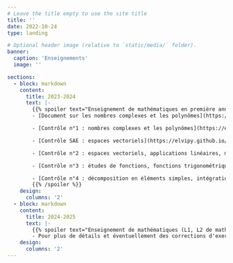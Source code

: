 ```yaml
---
# Leave the title empty to use the site title
title: ''
date: 2022-10-24
type: landing

# Optional header image (relative to `static/media/` folder).
banner:
  caption: 'Enseignements'
  image: ''

sections:
  - block: markdown
    content:
      title: 2023-2024
      text: |-
        {{% spoiler text="Enseignement de mathématiques en première année de BUT Génie Mécanique et Productique à l'Université Claude Bernard Lyon 1." %}}
        - [Document sur les nombres complexes et les polynômes](https://elvipy.github.io/pierrick-levourch/uploads/2223-docrev.pdf)

        - [Contrôle n°1 : nombres complexes et les polynômes](https://elvipy.github.io/pierrick-levourch/uploads/2223-controle1.pdf)

        - [Contrôle SAE : espaces vectoriels](https://elvipy.github.io/pierrick-levourch/uploads/2223-sae.pdf)

        - [Contrôle n°2 : espaces vectoriels, applications linéaires, matrices, déterminants et diagonalisation](https://elvipy.github.io/pierrick-levourch/uploads/2223-controle2.pdf)

        - [Contrôle n°3 : études de fonctions, fonctions trigonométriques réciproques et développements limités](https://elvipy.github.io/pierrick-levourch/uploads/2223-controle1.pdf)

        - [Contrôle n°4 : décomposition en éléments simples, intégration](https://elvipy.github.io/pierrick-levourch/uploads/2223-controle4.pdf)
        {{% /spoiler %}}
    design:
      columns: '2'
  - block: markdown
    content:
      title: 2024-2025
      text: |-
        {{% spoiler text="Enseignement de mathématiques (L1, L2 de mathématiques et L1 de sciences de la vie) à l'Université de Montpellier." %}}
        - Pour plus de détails et éventuellement des corrections d'exercices, rendez-vous sur le Moodle. 
    design:
      columns: '2'
---
```

